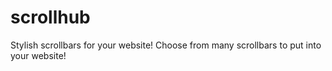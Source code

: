 # scrollhub
Stylish scrollbars for your website!
Choose from many scrollbars to put into your website!
